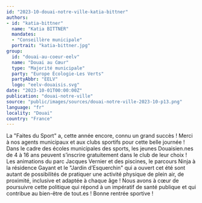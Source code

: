```yaml
---
id: "2023-10-douai-notre-ville-katia-bittner"
authors:
- id: "katia-bittner"
  name: "Katia BITTNER"
  mandates: 
  - "Conseillère municipale"
  portrait: "katia-bittner.jpg"
group:
  id: "douai-au-coeur-eelv"
  name: "Douai au Cœur"
  type: "Majorité municipale"
  party: "Europe Écologie-Les Verts"
  partyAbbr: "EELV"
  logo: "eelv-douaisis.svg"
date: "2023-10-01T00:00:00Z"
publication: "douai-notre-ville"
source: "public/images/sources/douai-notre-ville-2023-10-p13.png"
language: "fr"
locality: "Douai"
country: "France"
---
```


La "Faites du Sport" a, cette année encore, connu un grand succès ! Merci à nos agents municipaux et aux clubs sportifs pour cette belle journée ! Dans le cadre des écoles municipales des sports, les jeunes Douaisien.nes de 4 à 16 ans peuvent s’inscrire gratuitement dans le club de leur choix ! Les animations du parc Jacques Vernier et des piscines, le parcours Ninja à la résidence Gayant et le "Jardin d’Esquerchin" qui a ouvert cet été sont autant de possibilités de pratiquer une activité physique de plein air, de proximité, inclusive et adaptée à chaque âge ! Nous avons à cœur de poursuivre cette politique qui répond à un impératif de santé publique et qui contribue au bien-être de tout.es ! Bonne rentrée sportive !
